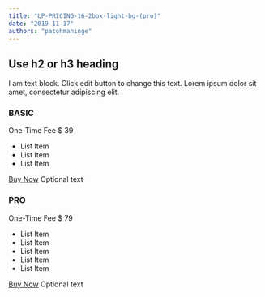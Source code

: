 ```yaml
---
title: "LP-PRICING-16-2box-light-bg-(pro)"
date: "2019-11-17"
authors: "patohmahinge"
---
```


## Use h2 or h3 heading

I am text block. Click edit button to change this text. Lorem ipsum dolor sit amet, consectetur adipiscing elit.

### BASIC

One-Time Fee $ 39

- List Item
- List Item
- List Item

[Buy Now](#) Optional text

### PRO

One-Time Fee $ 79

- List Item
- List Item
- List Item
- List Item
- List Item

[Buy Now](#) Optional text
